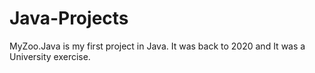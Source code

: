 # Java-Projects

MyZoo.Java is my first project in Java. It was back to 2020 and It was a University exercise.
